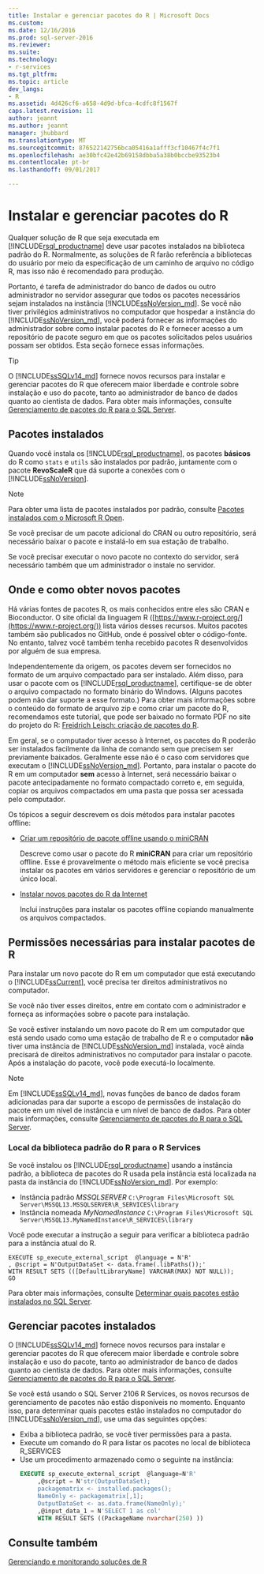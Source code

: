 ```yaml
---
title: Instalar e gerenciar pacotes do R | Microsoft Docs
ms.custom: 
ms.date: 12/16/2016
ms.prod: sql-server-2016
ms.reviewer: 
ms.suite: 
ms.technology:
- r-services
ms.tgt_pltfrm: 
ms.topic: article
dev_langs:
- R
ms.assetid: 4d426cf6-a658-4d9d-bfca-4cdfc8f1567f
caps.latest.revision: 11
author: jeannt
ms.author: jeannt
manager: jhubbard
ms.translationtype: MT
ms.sourcegitcommit: 876522142756bca05416a1afff3cf10467f4c7f1
ms.openlocfilehash: ae30bfc42e42b69158dbba5a38b0bccbe93523b4
ms.contentlocale: pt-br
ms.lasthandoff: 09/01/2017

---
```

# <a name="installing-and-managing-r-packages"></a>Instalar e gerenciar pacotes do R
 Qualquer solução de R que seja executada em [!INCLUDE[rsql_productname](../../includes/rsql-productname-md.md)] deve usar pacotes instalados na biblioteca padrão do R. Normalmente, as soluções de R farão referência a bibliotecas do usuário por meio da especificação de um caminho de arquivo no código R, mas isso não é recomendado para produção.

Portanto, é tarefa de administrador do banco de dados ou outro administrador no servidor assegurar que todos os pacotes necessários sejam instalados na instância [!INCLUDE[ssNoVersion_md](../../includes/ssnoversion-md.md)]. Se você não tiver privilégios administrativos no computador que hospedar a instância do [!INCLUDE[ssNoVersion_md](../../includes/ssnoversion-md.md)], você poderá fornecer as informações do administrador sobre como instalar pacotes do R e fornecer acesso a um repositório de pacote seguro em que os pacotes solicitados pelos usuários possam ser obtidos. Esta seção fornece essas informações. 

> [!TIP]
> O [!INCLUDE[ssSQLv14_md](../../includes/sssqlv14-md.md)] fornece novos recursos para instalar e gerenciar pacotes do R que oferecem maior liberdade e controle sobre instalação e uso do pacote, tanto ao administrador de banco de dados quanto ao cientista de dados. Para obter mais informações, consulte [Gerenciamento de pacotes do R para o SQL Server](../../advanced-analytics/r-services/r-package-management-for-sql-server-r-services.md). 

## <a name="installed-packages"></a>Pacotes instalados
Quando você instala os [!INCLUDE[rsql_productname](../../includes/rsql-productname-md.md)], os pacotes **básicos** do R como `stats` e `utils` são instalados por padrão, juntamente com o pacote **RevoScaleR** que dá suporte a conexões com o [!INCLUDE[ssNoVersion](../../includes/ssnoversion-md.md)].  
  
 
> [!NOTE]  
>  Para obter uma lista de pacotes instalados por padrão, consulte [Pacotes instalados com o Microsoft R Open](https://mran.microsoft.com/rro/installed/).  

 Se você precisar de um pacote adicional do CRAN ou outro repositório, será necessário baixar o pacote e instalá-lo em sua estação de trabalho.  
  
 Se você precisar executar o novo pacote no contexto do servidor, será necessário também que um administrador o instale no servidor.   
   
## <a name="where-and-how-to-get-new-packages"></a>Onde e como obter novos pacotes  
 Há várias fontes de pacotes R, os mais conhecidos entre eles são CRAN e Bioconductor. O site oficial da linguagem R ([https://www.r-project.org/](https://www.r-project.org/)) lista vários desses recursos. Muitos pacotes também são publicados no GitHub, onde é possível obter o código-fonte. No entanto, talvez você também tenha recebido pacotes R desenvolvidos por alguém de sua empresa.  
  
 Independentemente da origem, os pacotes devem ser fornecidos no formato de um arquivo compactado para ser instalado. Além disso, para usar o pacote com os [!INCLUDE[rsql_productname](../../includes/rsql-productname-md.md)], certifique-se de obter o arquivo compactado no formato binário do Windows. (Alguns pacotes podem não dar suporte a esse formato.) Para obter mais informações sobre o conteúdo do formato de arquivo zip e como criar um pacote do R, recomendamos este tutorial, que pode ser baixado no formato PDF no site do projeto do R: [Freidrich Leisch: criação de pacotes do R](http://cran.r-project.org/doc/contrib/Leisch-CreatingPackages.pdf). 
  
 Em geral, se o computador tiver acesso à Internet, os pacotes do R poderão ser instalados facilmente da linha de comando sem que precisem ser previamente baixados.  Geralmente esse não é o caso com servidores que executam o [!INCLUDE[ssNoVersion_md](../../includes/ssnoversion-md.md)].  Portanto, para instalar o pacote do R em um computador **sem** acesso à Internet, será necessário baixar o pacote antecipadamente no formato compactado correto e, em seguida, copiar os arquivos compactados em uma pasta que possa ser acessada pelo computador. 
 
 Os tópicos a seguir descrevem os dois métodos para instalar pacotes offline: 

+ [Criar um repositório de pacote offline usando o miniCRAN](../../advanced-analytics/r-services/create-a-local-package-repository-using-minicran.md)

  Descreve como usar o pacote do R **miniCRAN** para criar um repositório offline. Esse é provavelmente o método mais eficiente se você precisa instalar os pacotes em vários servidores e gerenciar o repositório de um único local. 
+ [Instalar novos pacotes do R da Internet](../../advanced-analytics/r-services/install-additional-r-packages-on-sql-server.md)

  Inclui instruções para instalar os pacotes offline copiando manualmente os arquivos compactados.   

## <a name="permissions-required-for-installing-r-packages"></a>Permissões necessárias para instalar pacotes de R  
  
Para instalar um novo pacote do R em um computador que está executando o [!INCLUDE[ssCurrent](../../includes/sscurrent-md.md)], você precisa ter direitos administrativos no computador.   

Se você não tiver esses direitos, entre em contato com o administrador e forneça as informações sobre o pacote para instalação.  
  

Se você estiver instalando um novo pacote do R em um computador que está sendo usado como uma estação de trabalho de R e o computador **não** tiver uma instância de [!INCLUDE[ssNoVersion_md](../../includes/ssnoversion-md.md)] instalada, você ainda precisará de direitos administrativos no computador para instalar o pacote. Após a instalação do pacote, você pode executá-lo localmente.  
 
> [!NOTE]
> Em [!INCLUDE[ssSQLv14_md](../../includes/sssqlv14-md.md)], novas funções de banco de dados foram adicionadas para dar suporte a escopo de permissões de instalação do pacote em um nível de instância e um nível de banco de dados. Para obter mais informações, consulte [Gerenciamento de pacotes do R para o SQL Server](../../advanced-analytics/r-services/r-package-management-for-sql-server-r-services.md).
 

### <a name="location-of-default-r-library-location-for-r-services"></a>Local da biblioteca padrão do R para o R Services

Se você instalou os [!INCLUDE[rsql_productname](../../includes/rsql-productname-md.md)] usando a instância padrão, a biblioteca de pacotes do R usada pela instância está localizada na pasta da instância do [!INCLUDE[ssNoVersion_md](../../includes/ssnoversion-md.md)]. Por exemplo: 

+ Instância padrão _MSSQLSERVER_
  `C:\Program Files\Microsoft SQL Server\MSSQL13.MSSQLSERVER\R_SERVICES\library`
+ Instância nomeada _MyNamedInstance_
  `C:\Program Files\Microsoft SQL Server\MSSQL13.MyNamedInstance\R_SERVICES\library` 


Você pode executar a instrução a seguir para verificar a biblioteca padrão para a instância atual do R. 
~~~~
EXECUTE sp_execute_external_script  @language = N'R'
, @script = N'OutputDataSet <- data.frame(.libPaths());'
WITH RESULT SETS (([DefaultLibraryName] VARCHAR(MAX) NOT NULL));
GO
~~~~

Para obter mais informações, consulte [Determinar quais pacotes estão instalados no SQL Server](../../advanced-analytics/r-services/determine-which-packages-are-installed-on-sql-server.md).

## <a name="managing-installed-packages"></a>Gerenciar pacotes instalados

O [!INCLUDE[ssSQLv14_md](../../includes/sssqlv14-md.md)] fornece novos recursos para instalar e gerenciar pacotes do R que oferecem maior liberdade e controle sobre instalação e uso do pacote, tanto ao administrador de banco de dados quanto ao cientista de dados. Para obter mais informações, consulte [Gerenciamento de pacotes do R para o SQL Server](../../advanced-analytics/r-services/r-package-management-for-sql-server-r-services.md). 

Se você está usando o SQL Server 2106 R Services, os novos recursos de gerenciamento de pacotes não estão disponíveis no momento. Enquanto isso, para determinar quais pacotes estão instalados no computador do [!INCLUDE[ssNoVersion_md](../../includes/ssnoversion-md.md)], use uma das seguintes opções:

+ Exiba a biblioteca padrão, se você tiver permissões para a pasta.
+ Execute um comando do R para listar os pacotes no local de biblioteca R_SERVICES
+ Use um procedimento armazenado como o seguinte na instância:
   ```SQL
   EXECUTE sp_execute_external_script  @language=N'R'  
        ,@script = N'str(OutputDataSet);  
        packagematrix <- installed.packages();  
        NameOnly <- packagematrix[,1];  
        OutputDataSet <- as.data.frame(NameOnly);'  
        ,@input_data_1 = N'SELECT 1 as col'  
        WITH RESULT SETS ((PackageName nvarchar(250) ))   
   ```


 ## <a name="see-also"></a>Consulte também  
 [Gerenciando e monitorando soluções de R](../../advanced-analytics/r-services/managing-and-monitoring-r-solutions.md)  

